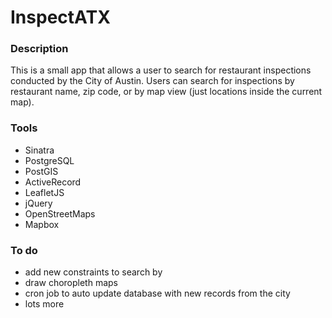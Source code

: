 # InspectATX

### Description

This is a small app that allows a user to search for restaurant inspections conducted by the City of Austin. Users can search for inspections by restaurant name, zip code, or by map view (just locations inside the current map).

### Tools

- Sinatra
- PostgreSQL
- PostGIS
- ActiveRecord
- LeafletJS
- jQuery
- OpenStreetMaps
- Mapbox

### To do

- add new constraints to search by
- draw choropleth maps
- cron job to auto update database with new records from the city
- lots more
